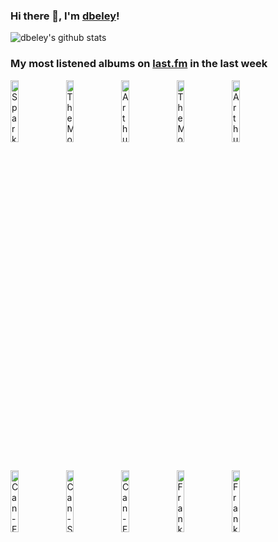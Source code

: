 ### Hi there 👋, I'm [dbeley](https://dbeley.ovh/en)!

![dbeley's github stats](https://github-readme-stats.vercel.app/api?username=dbeley)

### My most listened albums on [last.fm](https://www.last.fm/user/d_beley) in the last week

[<img src='https://lastfm.freetls.fastly.net/i/u/300x300/532f2366cfd0773292d3a8244b56c9ef.jpg' width='16%' height='16%' alt='Sparklehorse - Good Morning Spider'>](https://www.last.fm/music/sparklehorse/good%2bmorning%2bspider)&nbsp;
[<img src='https://lastfm.freetls.fastly.net/i/u/300x300/48b34c8aa69741f8b050f46cd7715804.png' width='16%' height='16%' alt='The Mothers of Invention - Were Only in It for the Money'>](https://www.last.fm/music/the%2bmothers%2bof%2binvention/we%2527re%2bonly%2bin%2bit%2bfor%2bthe%2bmoney)&nbsp;
[<img src='https://lastfm.freetls.fastly.net/i/u/300x300/94463dd7b4bb99a056c2d9a860bc15e9.jpg' width='16%' height='16%' alt='Arthur Russell - Iowa Dream'>](https://www.last.fm/music/arthur%2brussell/iowa%2bdream)&nbsp;
[<img src='https://lastfm.freetls.fastly.net/i/u/300x300/ea1c1dfb74214616b1bba6389b47df65.png' width='16%' height='16%' alt='The Mothers of Invention - Freak Out!'>](https://www.last.fm/music/the%2bmothers%2bof%2binvention/freak%2bout%2521)&nbsp;
[<img src='https://lastfm.freetls.fastly.net/i/u/300x300/b36a65a78aa0d0b27cb8c83b2e5cd4e6.png' width='16%' height='16%' alt='Arthur Russell - World of Echo'>](https://www.last.fm/music/arthur%2brussell/world%2bof%2becho)&nbsp;
<br>
[<img src='https://lastfm.freetls.fastly.net/i/u/300x300/eaf1c62544abfe8152b745f120543fae.jpg' width='16%' height='16%' alt='Can - Ege Bamyasi (Remastered)'>](https://www.last.fm/music/can/ege%2bbamyasi%2b%2528remastered%2529)&nbsp;
[<img src='https://lastfm.freetls.fastly.net/i/u/300x300/ec5904350dbc0342d7e7873f05f37e9d.jpg' width='16%' height='16%' alt='Can - Soundtracks (Remastered)'>](https://www.last.fm/music/can/soundtracks%2b%2528remastered%2529)&nbsp;
[<img src='https://lastfm.freetls.fastly.net/i/u/300x300/1f563601641427857342501009728eb2.jpg' width='16%' height='16%' alt='Can - Future Days (Remastered)'>](https://www.last.fm/music/can/future%2bdays%2b%2528remastered%2529)&nbsp;
[<img src='https://lastfm.freetls.fastly.net/i/u/300x300/ff3af74a2533a4a441a272fac58143e1.jpg' width='16%' height='16%' alt='Frank Zappa - One Size Fits All'>](https://www.last.fm/music/frank%2bzappa/one%2bsize%2bfits%2ball)&nbsp;
[<img src='https://lastfm.freetls.fastly.net/i/u/300x300/881bd27191543eef056663b1b6d95639.jpg' width='16%' height='16%' alt='Frank Zappa - Over-Nite Sensation'>](https://www.last.fm/music/frank%2bzappa/over-nite%2bsensation)&nbsp;
<br>
